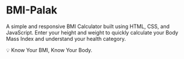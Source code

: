 # BMI-Palak
A simple and responsive BMI Calculator built using HTML, CSS, and JavaScript. Enter your height and weight to quickly calculate your Body Mass Index and understand your health category.

💡 Know Your BMI, Know Your Body.

